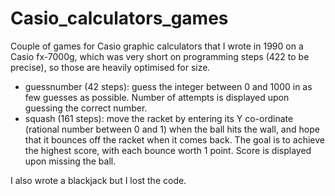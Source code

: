 # Casio_calculators_games
Couple of games for Casio graphic calculators that I wrote in 1990 on a Casio fx-7000g, which was very short on programming steps (422 to be precise), so those are heavily optimised for size.

- guessnumber (42 steps): guess the integer between 0 and 1000 in as few guesses as possible. Number of attempts is displayed upon guessing the correct number.
- squash (161 steps): move the racket by entering its Y co-ordinate (rational number between 0 and 1) when the ball hits the wall, and hope that it bounces off the racket when it comes back. The goal is to achieve the highest score, with each bounce worth 1 point. Score is displayed upon missing the ball.

I also wrote a blackjack but I lost the code.
